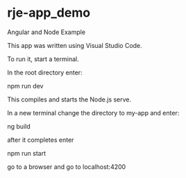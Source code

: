 # rje-app_demo
Angular and Node Example

This app was written using Visual Studio Code.

To run it, start a terminal.

In the root directory enter:

npm run dev

This compiles and starts the Node.js serve.

In a new terminal change the directory to my-app and enter:

ng build

after it completes enter

npm run start

go to a browser and go to localhost:4200

